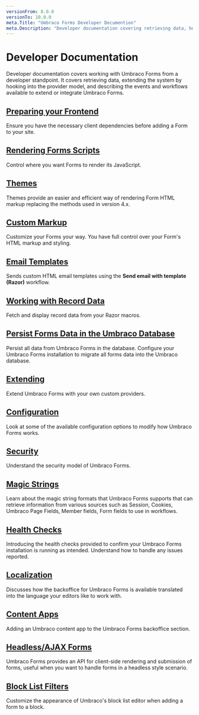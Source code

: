 ```yaml
---
versionFrom: 8.0.0
versionTo: 10.0.0
meta.Title: "Umbraco Forms Developer Documention"
meta.Description: "Developer documentation covering retrieving data, how to extend the system by hooking into the provider model, and describes the available events and workflows you can use to extend or integrate Umbraco Forms."
---
```


# Developer Documentation

Developer documentation covers working with Umbraco Forms from a developer standpoint. It covers retrieving data, extending the system by hooking into the provider model, and describing the events and workflows available to extend or integrate Umbraco Forms.

## [Preparing your Frontend](Prepping-Frontend/index.md)

Ensure you have the necessary client dependencies before adding a Form to your site.

## [Rendering Forms Scripts](Rendering-Scripts/index.md)

Control where you want Forms to render its JavaScript.

## [Themes](Themes/index.md)

Themes provide an easier and efficient way of rendering Form HTML markup replacing the methods used in version 4.x.

## [Custom Markup](Custom-Markup/index.md)

Customize your Forms your way. You have full control over your Form's HTML markup and styling.

## [Email Templates](Email-Templates/index.md)

Sends custom HTML email templates using the **Send email with template (Razor)** workflow.

## [Working with Record Data](Working-With-Data/index.md)

Fetch and display record data from your Razor macros.

## [Persist Forms Data in the Umbraco Database](Forms-in-the-Database)

Persist all data from Umbraco Forms in the database. Configure your Umbraco Forms installation to migrate all forms data into the Umbraco database.

## [Extending](Extending/index.md)

Extend Umbraco Forms with your own custom providers.

## [Configuration](Configuration/index.md)

Look at some of the available configuration options to modify how Umbraco Forms works.

## [Security](Security/index.md)

Understand the security model of Umbraco Forms.

## [Magic Strings](Magic-Strings/index.md)

Learn about the magic string formats that Umbraco Forms supports that can retrieve information from various sources such as Session, Cookies, Umbraco Page Fields, Member fields, Form fields to use in workflows.

## [Health Checks](Healthchecks/index.md)

Introducing the health checks provided to confirm your Umbraco Forms installation is running as intended. Understand how to handle any issues reported.

## [Localization](Localization/index.md)

Discusses how the backoffice for Umbraco Forms is available translated into the language your editors like to work with.

## [Content Apps](ContentApps/index.md)

Adding an Umbraco content app to the Umbraco Forms backoffice section.

## [Headless/AJAX Forms](AjaxForms/index.md)

Umbraco Forms provides an API for client-side rendering and submission of forms, useful when you want to handle forms in a headless style scenario.

## [Block List Filters](BlockListFilters/index.md)

Customize the appearance of Umbraco's block list editor when adding a form to a block.